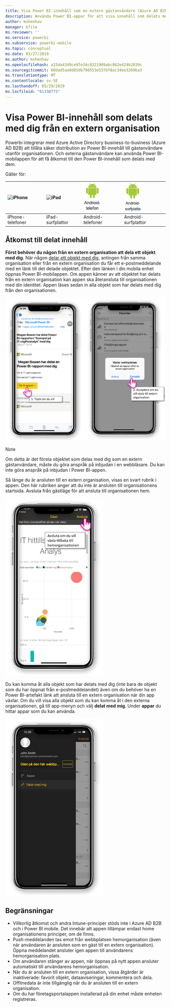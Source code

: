 ```yaml
---
title: Visa Power BI-innehåll som en extern gästanvändare (Azure AD B2B)
description: Använda Power BI-appar för att visa innehåll som delats med dig från extern organisation.
author: mshenhav
manager: kfile
ms.reviewer: ''
ms.service: powerbi
ms.subservice: powerbi-mobile
ms.topic: conceptual
ms.date: 03/27/2019
ms.author: mshenhav
ms.openlocfilehash: a15da4349ce97e34c8321909abc862e424b2839c
ms.sourcegitcommit: 60dad5aa0d85db790553e537bf8ac34ee3289ba3
ms.translationtype: MT
ms.contentlocale: sv-SE
ms.lasthandoff: 05/29/2019
ms.locfileid: "61338775"
---
```

# <a name="view-power-bi-content-shared-with-you-from-an-external-organization"></a>Visa Power BI-innehåll som delats med dig från en extern organisation

Powerbi integrerar med Azure Active Directory business-to-business (Azure AD B2B) att tillåta säker distribution av Power BI-innehåll till gästanvändare utanför organisationen. Och externa gästanvändare kan använda Power BI-mobilappen för att få åtkomst till den Power BI-innehåll som delats med dem. 


Gäller för:

| ![iPhone](./media/mobile-app-ssrs-kpis-mobile-on-premises-reports/iphone-logo-50-px.png) | ![iPad](./media/mobile-app-ssrs-kpis-mobile-on-premises-reports/ipad-logo-50-px.png) | ![Android-telefon](./media/mobile-app-ssrs-kpis-mobile-on-premises-reports/android-phone-logo-50-px.png) | ![Android-surfplatta](./media/mobile-app-ssrs-kpis-mobile-on-premises-reports/android-tablet-logo-50-px.png) |
|:--- |:--- |:--- |:--- |
| iPhone-telefoner |iPad-surfplattor |Android-telefoner |Android-surfplattor |

## <a name="accessing-shared-content"></a>Åtkomst till delat innehåll

**Först behöver du någon från en extern organisation att dela ett objekt med dig.** När någon [delar ett objekt med dig](../../service-share-dashboards.md), antingen från samma organisation eller från en extern organisation du får ett e-postmeddelande med en länk till det delade objektet. Efter den länken i din mobila enhet öppnas Power BI-mobilappen. Om appen känner av att objektet har delats från en extern organisation kan appen ska återansluta till organisationen med din identitet. Appen läses sedan in alla objekt som har delats med dig från den organisationen.

![Powerbi öppna delade objekt från e-post ](./media/mobile-apps-b2b/mobile-b2b-open-item-email.png)

> [!NOTE]
> Om detta är det första objektet som delas med dig som en extern gästanvändare, måste du göra anspråk på inbjudan i en webbläsare. Du kan inte göra anspråk på inbjudan i Power BI-appen.

Så länge du är ansluten till en extern organisation, visas en svart rubrik i appen. Den här rubriken anger att du inte är ansluten till organisationens startsida. Avsluta från gästläge för att ansluta till organisationen hem.

![Power BI gäst användaren rubrik](./media/mobile-apps-b2b/mobile-b2b-exit-home.png)

Du kan komma åt alla objekt som har delats med dig (inte bara de objekt som du har öppnat från e-postmeddelandet) även om du behöver ha en Power BI-artefakt länk att ansluta till en extern organisation när din app växlar. Om du vill visa alla objekt som du kan komma åt i den externa organisationen, gå till app-menyn och välj **delat med mig**. Under **appar** du hittar appar som du kan använda.

![Power BI meny som externa gästanvändare](./media/mobile-apps-b2b/mobile-b2b-menu.png)

## <a name="limitations"></a>Begränsningar

- Villkorlig åtkomst och andra Intune-principer stöds inte i Azure AD B2B och i Power BI mobile. Det innebär att appen tillämpar endast home organisationens principer, om de finns.
- Push-meddelanden tas emot från webbplatsen hemorganisation (även när användaren är ansluten som en gäst till en extern organisation). Öppna meddelandet ansluter igen appen till användarens hemorganisation plats.
- Om användaren stänger av appen, när öppnas på nytt appen ansluter automatiskt till användarens hemorganisation.
- När du är ansluten till en extern organisation, vissa åtgärder är inaktiverade: favorit objekt, dataaviseringar, kommentera och dela.
- Offlinedata är inte tillgänglig när du är ansluten till en extern organisation.
- Om du har företagsportalappen installerad på din enhet måste enheten registreras.
